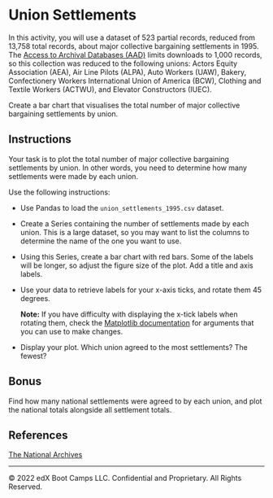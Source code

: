 # Union Settlements

In this activity, you will use a dataset of 523 partial records, reduced from 13,758 total records, about major collective bargaining settlements in 1995. The [Access to Archival Databases (AAD)](https://aad.archives.gov/aad/) limits downloads to 1,000 records, so this collection was reduced to the following unions: Actors Equity Association (AEA), Air Line Pilots (ALPA), Auto Workers (UAW), Bakery, Confectionery Workers International Union of America (BCW), Clothing and Textile Workers (ACTWU), and Elevator Constructors (IUEC).

Create a bar chart that visualises the total number of major collective bargaining settlements by union.

## Instructions

Your task is to plot the total number of major collective bargaining settlements by union. In other words, you need to determine how many settlements were made by each union.

Use the following instructions:

* Use Pandas to load the `union_settlements_1995.csv` dataset.

* Create a Series containing the number of settlements made by each union. This is a large dataset, so you may want to list the columns to determine the name of the one you want to use.

* Using this Series, create a bar chart with red bars. Some of the labels will be longer, so adjust the figure size of the plot. Add a title and axis labels.

* Use your data to retrieve labels for your x-axis ticks, and rotate them 45 degrees.

  **Note:** If you have difficulty with displaying the x-tick labels when rotating them, check the [Matplotlib documentation](https://matplotlib.org/stable/api/text_api.html#matplotlib.text.Text) for arguments that you can use to make changes.

* Display your plot. Which union agreed to the most settlements? The fewest?

## Bonus

Find how many national settlements were agreed to by each union, and plot the national totals alongside all settlement totals.

## References

[The National Archives](https://aad.archives.gov/aad/display-partial-records.jsp?dt=298&sc=1520%2C1523%2C1501%2C1502%2C1537%2C1503%2C1505%2C1507&cat=PS33&tf=F&bc=%2Csl%2Cfd&q=&as_alq=&as_anq=&as_epq=&as_woq=&nfo_1520=V%2C5%2C1900&op_1520=0&txt_1520=&nfo_1523=V%2C47%2C1900&op_1523=0&txt_1523=&nfo_1501=V%2C2%2C1900&cl_1501=&nfo_1502=V%2C1%2C1900&cl_1502=&nfo_1537=V%2C2%2C1900&cl_1537=&nfo_1503=V%2C7%2C1900&cl_1503=AAAA%2CAEA%2CALPA%2CNATC%2CAPA%2CUAW%2CBCW%2CMLBPA%2CNBPA%2CACTWU%2CIUEC&nfo_1505=N%2C6%2C1900&op_1505=3&txt_1505=&txt_1505=&nfo_1507=D%2C6%2C1900&op_1507=3&txt_1507=&txt_1507=)

- - -

© 2022 edX Boot Camps LLC. Confidential and Proprietary. All Rights Reserved.
